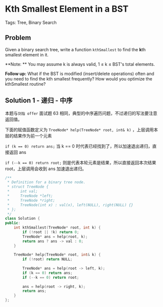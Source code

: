 # Kth Smallest Element in a BST

Tags: Tree, Binary Search

## Problem

Given a binary search tree, write a function `kthSmallest` to find the **k**th smallest element in it.

**Note: **
You may assume k is always valid, 1 ≤ k ≤ BST's total elements.

**Follow up:**
What if the BST is modified (insert/delete operations) often and you need to find the kth smallest frequently? How would you optimize the kthSmallest routine?

## Solution 1 - 递归 - 中序 

本题与`剑指 offer` 面试题 63 相同，典型的中序遍历问题，不过递归的写法要注意返回值。

下面的赋值函数定义为 `TreeNode* help(TreeNode* root, int& k)` ，上层调用本层的结果作为前一个元素

`if (k == 0) return ans;` 当 k == 0 时代表已经找到了，所以加速退出递归，直接返回 ans

`if (--k == 0) return root;` 则是代表本轮元素是结果，所以直接返回本次结果 root，上层调用会收到 ans 加速退出递归。

```cpp
/**
 * Definition for a binary tree node.
 * struct TreeNode {
 *     int val;
 *     TreeNode *left;
 *     TreeNode *right;
 *     TreeNode(int x) : val(x), left(NULL), right(NULL) {}
 * };
 */
class Solution {
public:
    int kthSmallest(TreeNode* root, int k) {
        if (!root || !k) return 0;
        TreeNode* ans = help(root, k);
        return ans ? ans -> val : 0;
    }
    
    TreeNode* help(TreeNode* root, int& k) {
        if (!root) return NULL;
        
        TreeNode* ans = help(root -> left, k);
        if (k == 0) return ans;
        if (--k == 0) return root;
        
        ans = help(root -> right, k);
        return ans;
    }
};
```

